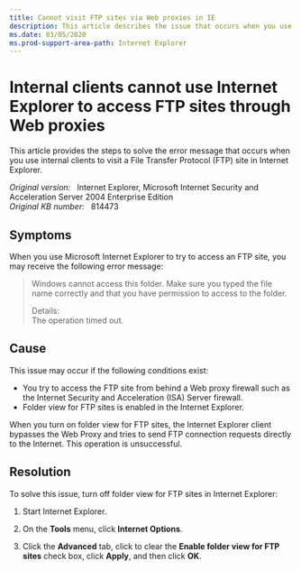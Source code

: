 ```yaml
---
title: Cannot visit FTP sites via Web proxies in IE
description: This article describes the issue that occurs when you use Internet Explorer to access File Transfer Protocol (FTP) sites through Web proxies in internal clients. And also provides the resolution that helps you to solve this problem.
ms.date: 03/05/2020
ms.prod-support-area-path: Internet Explorer
---
```

# Internal clients cannot use Internet Explorer to access FTP sites through Web proxies

This article provides the steps to solve the error message that occurs when you use internal clients to visit a File Transfer Protocol (FTP) site in Internet Explorer.

_Original version:_ &nbsp; Internet Explorer, Microsoft Internet Security and Acceleration Server 2004 Enterprise Edition  
_Original KB number:_ &nbsp; 814473

## Symptoms

When you use Microsoft Internet Explorer to try to access an FTP site, you may receive the following error message:  
>Windows cannot access this folder. Make sure you typed the file name correctly and that you have permission to access to the folder.
>
>Details:  
>The operation timed out.

## Cause

This issue may occur if the following conditions exist:

- You try to access the FTP site from behind a Web proxy firewall such as the Internet Security and Acceleration (ISA) Server firewall.
- Folder view for FTP sites is enabled in the Internet Explorer.

When you turn on folder view for FTP sites, the Internet Explorer client bypasses the Web Proxy and tries to send FTP connection requests directly to the Internet. This operation is unsuccessful.

## Resolution

To solve this issue, turn off folder view for FTP sites in Internet Explorer:

1. Start Internet Explorer.

2. On the **Tools** menu, click **Internet Options**.

3. Click the **Advanced** tab, click to clear the
**Enable folder view for FTP sites** check box, click **Apply**, and then click **OK**.
